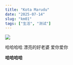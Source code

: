 ```yaml
---
title: "Kota Marudu"
date: "2025-07-14"
slug: "km01"
tags: ["生活", "测试"]
---
```

![](https://prod-files-secure.s3.us-west-2.amazonaws.com/112d0858-5090-4d34-a606-b75eb8d65fd2/c7b45876-473c-4fb6-85d3-cb84a84bfc51/1000201235.jpg?X-Amz-Algorithm=AWS4-HMAC-SHA256&X-Amz-Content-Sha256=UNSIGNED-PAYLOAD&X-Amz-Credential=ASIAZI2LB466VRTNICIG%2F20250725%2Fus-west-2%2Fs3%2Faws4_request&X-Amz-Date=20250725T050245Z&X-Amz-Expires=3600&X-Amz-Security-Token=IQoJb3JpZ2luX2VjEBQaCXVzLXdlc3QtMiJHMEUCIQDVifdx21VNM1UNiS33XxK9GydWz4oqsmCbXc2QeETB0gIgSrJ7X0FuZcC6PuIh8uNtoK8sUVqomDJ3N8r7k1X0Kukq%2FwMIPRAAGgw2Mzc0MjMxODM4MDUiDCEofsC6NzUNjeMidCrcA%2FRIKg1qGrNI2tu70%2F%2FMFetBhQaf1oQ%2FO%2F74Yk9gRf3MST%2B9MqYGCDA7wBZ2ePzb30tTRInNIhcos7WGk8LWChS6CJXj5ENvXUc08uZ43BG%2FazTBFuDbkrVK8DdbGW2mMbOkIjngFIjw1MZ4wm%2F2bVVC2TKIAxaTFGRaNWdWjqWPMy9aAw0jyLWtGylxyEK3HBX6GUfFHjz4Cvy%2BIUrnhB2Nz9ZtYraJqf9WetCnbtIPIUSr4x0043xJmia%2BVrDg9xSRgkN0SguWt2Y1I%2F1BctFUcEFShX8%2BCQsDETWWXCJSGGWM89im0vXPNaIXUV6KmUd7go5%2Fpl9WoRB%2FSKAfiKZzcEoc1ENknJOOeldiVXAzoo%2FtuMRWujoPV%2Btf7XROiA8zk%2BI2I5j4MpB21rZJPzB8UpMuaug56LeJow9J4zMbVuY1DZqznuXKft8ldrMQHkcN2luFTPTAQQCWO028h4uCEaGzYias3HgZOhwfPqzCVfs%2BUbCOGnEFaCk8vx60NmD%2FIEyQVtB6IW4qbOnl3rs6vKX1v8r0LAo%2BjBwjRVdourr9KMMB1cv7kMdB9Kf0o3ObZtI0d%2BmFLpfmGp7BLe0BqQvSEGvkPHDgf0kntc4GhtXvCS4%2BHNDuuuLgMKOCjMQGOqUBy9fvloc9KlG1RXCZCua9%2FPkCkKAKbcVGrHRL9RXmHOk9fcqtzVe0GhiKI2W6p9RGlRR%2BfR%2BxXE9TO%2BCtGb47OwPagzzhzmAIFd4dSQlZkYvXm4zlWqw1Qdsw6JqB69Lb0KPmtOozSxfxo7yDmGadkpIRW09HzeplMzmdkoZGCNniAaHbd8IPADYa7Imjyv8Hk4NloLs6jFmMfs92rV2CM%2BAWWVmT&X-Amz-Signature=29340588d95b0976e0596eb6e0cb12cf32b5d9df6485994915d50c467acce5d8&X-Amz-SignedHeaders=host&x-amz-checksum-mode=ENABLED&x-id=GetObject)


哈哈哈哈  漂亮的好老婆  爱你爱你


**哈哈哈哈**


